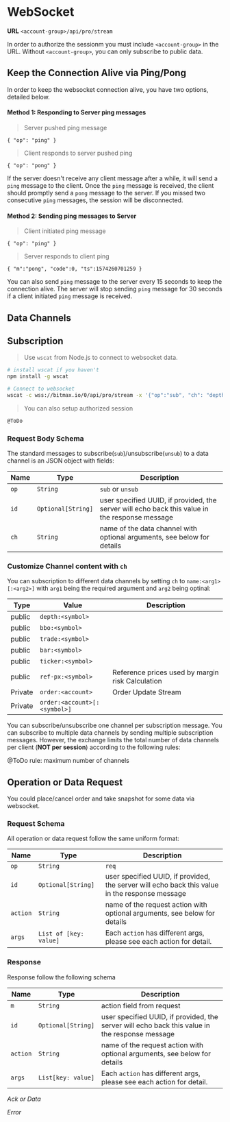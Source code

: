 # WebSocket 


**URL** `<account-group>/api/pro/stream`

In order to authorize the sessionm you must include `<account-group>` in the URL. Without `<account-group>`, you can 
only subscribe to public data. 



## Keep the Connection Alive via Ping/Pong

In order to keep the websocket connection alive, you have two options, detailed below.


#### Method 1: Responding to Server ping messages

> Server pushed ping message 

```
{ "op": "ping" }
```

> Client responds to server pushed ping 

```
{ "op": "pong" }
```

If the server doesn't receive any client message after a while, it will send a `ping` message to the client. Once the `ping` message is received,
the client should promptly send a `pong` message to the server. If you missed two consecutive `ping` messages, the session will be disconnected. 


#### Method 2: Sending ping messages to Server 

> Client initiated ping message 

```
{ "op": "ping" }
```

> Server responds to client ping 

```
{ "m":"pong", "code":0, "ts":1574260701259 }
``` 

You can also send `ping` message to the server every 15 seconds to keep the connection alive. The server will stop sending `ping` message 
for 30 seconds if a client initiated `ping` message is received. 




## Data Channels 


## Subscription 

> Use `wscat` from Node.js to connect to websocket data.

```bash
# install wscat if you haven't
npm install -g wscat

# Connect to websocket
wscat -c wss://bitmax.io/0/api/pro/stream -x '{"op":"sub", "ch": "depth:BTMX/USDT"}'
```

> You can also setup authorized session

```bash
@ToDo
```

### Request Body Schema 

The standard messages to subscribe(`sub`)/unsubscribe(`unsub`) to a data channel is an JSON object with fields:

 Name  | Type               | Description                                                                                    
-------| ------------------ | ---------------------------------------------------------------------------------------------- 
 `op`  | `String`           | `sub` or `unsub`                                                                               
 `id`  | `Optional[String]` | user specified UUID, if provided, the server will echo back this value in the response message 
 `ch`  | `String`           | name of the data channel with optional arguments, see below for details                        


###  Customize Channel content with `ch`

You can subscription to different data channels by setting `ch` to `name:<arg1>[:<arg2>]` with `arg1` being the required argument 
and `arg2` being optinal:

 Type    | Value                        | Description                                      
-------- | ---------------------------- | ------------------------------------------------ 
 public  | `depth:<symbol>`             |                                                  
 public  | `bbo:<symbol>`               |                                                  
 public  | `trade:<symbol>`             |                                                  
 public  | `bar:<symbol>`               |                                                  
 public  | `ticker:<symbol>`            |                                                  
 public  | `ref-px:<symbol>`            | Reference prices used by margin risk Calculation 
 Private | `order:<account>`            | Order Update Stream                              
 Private | `order:<account>[:<symbol>]` |                                                  

You can subscribe/unsubscribe one channel per subscription message. You can subscribe to multiple data channels by sending multiple 
subscription messages. However, the exchange limits the total number of data channels per client (**NOT per session**) according to 
the following rules:

@ToDo rule: maximum number of channels 


## Operation or Data Request

You could place/cancel order and take snapshot for some data via websocket.

### Request Schema

All operation or data request follow the same uniform format:

 Name    | Type                 | Description                                                                                    
---------| ---------------------| ---------------------------------------------------------------------------------------------- 
 `op`    |`String`              | `req`                                                                               
 `id`    |`Optional[String]`    | user specified UUID, if provided, the server will echo back this value in the response message 
 `action`|`String`              | name of the request action with optional arguments, see below for details    
 `args`  |`List of [key: value]`| Each `action` has different args, please see each action for detail.


### Response 

Response follow the following schema

 Name     | Type               | Description                                                                                    
--------- | ------------------ | ---------------------------------------------------------------------------------------------- 
 `m`      | `String`           | action field from request                                                                               
 `id`     | `Optional[String]` | user specified UUID, if provided, the server will echo back this value in the response message 
 `action` | `String`           | name of the request action with optional arguments, see below for details    
 `args`   | `List[key: value]` | Each `action` has different args, please see each action for detail.


*Ack or Data*

*Error*

